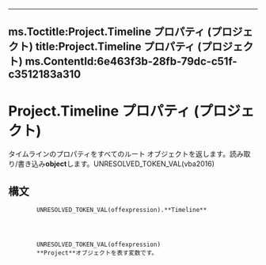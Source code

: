 

---
ms.Toctitle:Project.Timeline プロパティ (プロジェクト)
title:Project.Timeline プロパティ (プロジェクト)
ms.ContentId:6e463f3b-28fb-79dc-c51f-c3512183a310
---
# Project.Timeline プロパティ (プロジェクト)




タイムラインのプロパティをすべてのルート オブジェクトを返します。読み取り/書き込み**object**します。UNRESOLVED_TOKEN_VAL(vba2016)

## 構文

            UNRESOLVED_TOKEN_VAL(offexpression).**Timeline**




            UNRESOLVED_TOKEN_VAL(offexpression)
            **Project**オブジェクトを表す変数です。




